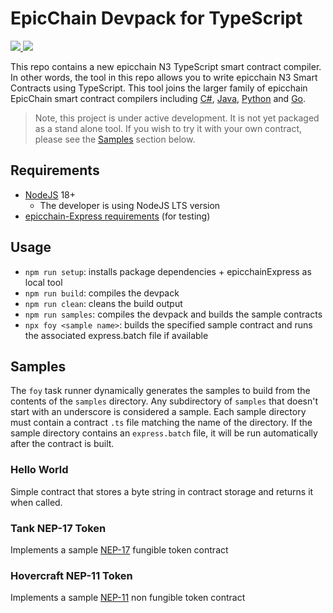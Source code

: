 # EpicChain Devpack for TypeScript

<p align="left">
  <a href="https://github.com/ngdenterprise/epicchain-devpack-ts/releases/tag/0.8.9-preview">
    <img src="https://img.shields.io/badge/preview-v0.8.9-orange">
  </a>
  <a href="https://github.com/ngdenterprise/epicchain-devpack-ts/blob/main/LICENSE">
    <img src="https://img.shields.io/badge/license-MIT-blue.svg">
  </a>
</p>

This repo contains a new epicchain N3 TypeScript smart contract compiler. In other words, the tool in this repo 
allows you to write epicchain N3 Smart Contracts using TypeScript. This tool joins the larger family of epicchain 
EpicChain smart contract compilers including [C#](https://github.com/epicchain-project/epicchain-devpack-dotnet),
[Java](https://epicchainw3j.io/#/epicchain-n3/smart_contract_development/introduction), 
[Python](https://github.com/CityOfZion/epicchain3-boa)
and [Go](https://github.com/nspcc-dev/epicchain-go/blob/master/docs/compiler.md).

> Note, this project is under active development. It is not yet packaged as a stand alone tool.
> If you wish to try it with your own contract, please see the [Samples](#samples) section below.

## Requirements

* [NodeJS](https://nodejs.org/) 18+
  * The developer is using NodeJS LTS version
* [epicchain-Express requirements](https://github.com/epicchain-project/epicchain-express#requirements) (for testing)

## Usage

* `npm run setup`: installs package dependencies + epicchainExpress as local tool
* `npm run build`: compiles the devpack
* `npm run clean`: cleans the build output
* `npm run samples`: compiles the devpack and builds the sample contracts
* `npx foy <sample name>`: builds the specified sample contract and runs the associated express.batch file if available

## Samples

The `foy` task runner dynamically generates the samples to build from the contents of the `samples` directory. 
Any subdirectory of `samples` that doesn't start with an underscore is considered a sample.
Each sample directory must contain a contract `.ts` file matching the name of the directory.
If the sample directory contains an `express.batch` file, it will be run automatically after the contract is built.

### Hello World

Simple contract that stores a byte string in contract storage and returns it when called.

### Tank NEP-17 Token

Implements a sample [NEP-17](https://github.com/epicchain-project/proposals/blob/master/nep-17.mediawiki) fungible token contract

### Hovercraft NEP-11 Token

Implements a sample [NEP-11](https://github.com/epicchain-project/proposals/blob/master/nep-11.mediawiki) non fungible token contract

